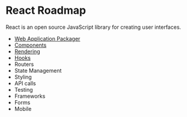 # React Roadmap

React is an open source JavaScript library for creating user interfaces.

- [Web Application Packager](/documents/framework-docs/react-docs/cli-tools.md)
- [Components](/documents/framework-docs/react-docs/components.md)
- [Rendering](/documents/framework-docs/react-docs/rendering.md)
- [Hooks](/documents/framework-docs/react-docs/hooks.md)
- Routers
- State Management
- Styling
- API calls
- Testing
- Frameworks
- Forms
- Mobile

